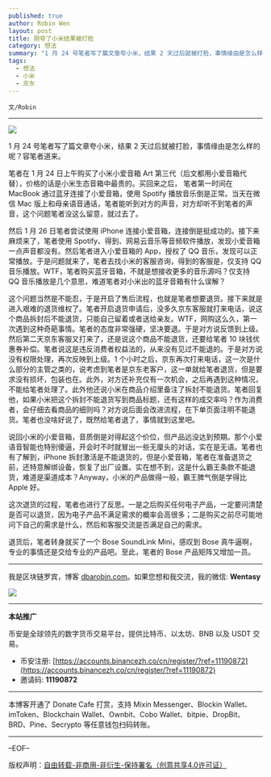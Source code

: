 ```yaml
---
published: true
author: Robin Wen
layout: post
title: 刚夸了小米结果被打脸
category: 想法
summary: "1 月 24 号笔者写了篇文章夸小米，结果 2 天过后就被打脸，事情缘由是怎么样的呢？容笔者道来。笔者在 1 月 24 日上午购买了小米小爱音箱 Art 第三代（后文都用小爱音箱代替），价格的话是小米生态音箱中最贵的。买回来之后， 笔者第一时间在 MacBook 通过蓝牙连接了小爱音箱，使用 Spotify 播放音乐倒是正常。当天在微信 Mac 版上和母亲语音通话，笔者能听到对方的声音，对方却听不到笔者的声音，这个问题笔者没这么留意，就过去了。退货后，笔者转身就买了一个 Bose SoundLink Mini，感叹到 Bose 真牛逼啊，专业的事情还是交给专业的产品吧。至此，笔者的 Bose 产品矩阵又增加一员。"
tags:
  - 想法
  - 小米
  - 京东
---
```


`文/Robin`

***

![](https://cdn.dbarobin.com/4iguirx.png)

1 月 24 号笔者写了篇文章夸小米，结果 2 天过后就被打脸，事情缘由是怎么样的呢？容笔者道来。

笔者在 1 月 24 日上午购买了小米小爱音箱 Art 第三代（后文都用小爱音箱代替），价格的话是小米生态音箱中最贵的。买回来之后， 笔者第一时间在 MacBook 通过蓝牙连接了小爱音箱，使用 Spotify 播放音乐倒是正常。当天在微信 Mac 版上和母亲语音通话，笔者能听到对方的声音，对方却听不到笔者的声音，这个问题笔者没这么留意，就过去了。

然后 1 月 26 日笔者尝试使用 iPhone 连接小爱音箱，连接倒是挺成功的。接下来麻烦来了，笔者使用 Spotify、得到、网易云音乐等音频软件播放，发现小爱音箱一点声音都没有。然后笔者进入小爱音箱的 App，授权了 QQ 音乐，发现可以正常播放。于是问题就来了，笔者去找小米的客服咨询，得到的客服是，仅支持 QQ 音乐播放。WTF，笔者购买蓝牙音箱，不就是想接收更多的音乐源吗？仅支持 QQ 音乐播放是几个意思，难道笔者对小米出的蓝牙音箱有什么误解？

这个问题当然是不能忍，于是开启了售后流程，也就是笔者想要退货。接下来就是进入艰难的退货维权了。笔者开启退货申请后，没多久京东客服就打来电话，说这个商品拆封后不能退货，只能自己留着或者送给亲友。WTF，网购这么久，第一次遇到这种奇葩事情。笔者的态度非常强硬，坚决要退。于是对方说反馈到上级。然后第二天京东客服又打来了，还是说这个商品不能退货，还要给笔者 10 块钱优惠券补偿。笔者说这是违反消费者权益法的，从来没有见过不能退的。于是对方说没有权限处理，再次反映到上级。1 个小时之后，京东再次打来电话，这一次是什么部分的主管之类的，说考虑到笔者是京东老客户，这一单就给笔者退货，但是要求没有损坏，包装也在。此外，对方还补充仅有一次机会，之后再遇到这种情况，不能给笔者处理了。此外他还说小米在商品介绍里备注了拆封不能退货。笔者回复他，如果小米把这个拆封不能退货写到商品标题，还有这样的成交率吗？作为消费者，会仔细去看商品的细则吗？对方说后面会改进流程，在下单页面注明不能退货。笔者也没啥好说了，既然给笔者退了，事情就到这里吧。

说回小米的小爱音箱，音质倒是对得起这个价位，但产品远没达到预期。那个小爱语音智能也特别傻逼，开会时不时就冒出一些无厘头的对话，实在是无语。笔者也有了解到，iPhone 拆封激活是不能退货的，但是小爱音箱，笔者在准备退货之前，还特意解绑设备，恢复了出厂设置。实在想不到，这是什么霸王条款不能退货，难道是渠道成本？Anyway，小米的产品做得一般，霸王脾气倒是学得比 Apple 好。

这次退货的过程，笔者也进行了反思。一是之后购买任何电子产品，一定要问清楚是否可以退货，因为电子产品不满足需求的概率会高很多；二是购买之前尽可能地问下自己的需求是什么，然后和客服交流是否满足自己的需求。

退货后，笔者转身就买了一个 Bose SoundLink Mini，感叹到 Bose 真牛逼啊，专业的事情还是交给专业的产品吧。至此，笔者的 Bose 产品矩阵又增加一员。

***

我是区块链罗宾，博客 [dbarobin.com](https://dbarobin.com/)。如果您想和我交流，我的微信: **Wentasy**

![](https://cdn.dbarobin.com/v4yywe2.png)

***

**本站推广**

币安是全球领先的数字货币交易平台，提供比特币、以太坊、BNB 以及 USDT 交易。

* 币安注册: [https://accounts.binancezh.co/cn/register/?ref=11190872](https://accounts.binancezh.co/cn/register/?ref=11190872)
* 邀请码: **11190872**

***

本博客开通了 Donate Cafe 打赏，支持 Mixin Messenger、Blockin Wallet、imToken、Blockchain Wallet、Ownbit、Cobo Wallet、bitpie、DropBit、BRD、Pine、Secrypto 等任意钱包扫码转账。

<center>
    <div class="--donate-button"
         data-button-id="f8b9df0d-af9a-460d-8258-d3f435445075"
    ></div>
</center>

***

–EOF–

版权声明：[自由转载-非商用-非衍生-保持署名（创意共享4.0许可证）](http://creativecommons.org/licenses/by-nc-nd/4.0/deed.zh)